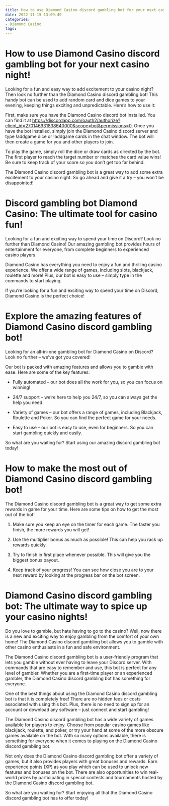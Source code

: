 ```yaml
---
title: How to use Diamond Casino discord gambling bot for your next casino night!
date: 2022-11-15 13:09:49
categories:
- Diamond Casino
tags:
---
```



#  How to use Diamond Casino discord gambling bot for your next casino night!

Looking for a fun and easy way to add excitement to your casino night? Then look no further than the Diamond Casino discord gambling bot! This handy bot can be used to add random card and dice games to your evening, keeping things exciting and unpredictable. Here’s how to use it:

First, make sure you have the Diamond Casino discord bot installed. You can find it at https://discordapp.com/oauth2/authorize?client_id=270146931838640000&scope=bot&permissions=0. Once you have the bot installed, simply join the Diamond Casino discord server and type !addgame dice or !addgame cards in the chat window. The bot will then create a game for you and other players to join.

To play the game, simply roll the dice or draw cards as directed by the bot. The first player to reach the target number or matches the card value wins! Be sure to keep track of your score so you don’t get too far behind.

The Diamond Casino discord gambling bot is a great way to add some extra excitement to your casino night. So go ahead and give it a try – you won’t be disappointed!

#  Discord gambling bot Diamond Casino: The ultimate tool for casino fun!

Looking for a fun and exciting way to spend your time on Discord? Look no further than Diamond Casino! Our amazing gambling bot provides hours of entertainment for everyone, from complete beginners to experienced casino players.

Diamond Casino has everything you need to enjoy a fun and thrilling casino experience. We offer a wide range of games, including slots, blackjack, roulette and more! Plus, our bot is easy to use – simply type in the commands to start playing.

If you’re looking for a fun and exciting way to spend your time on Discord, Diamond Casino is the perfect choice!

#  Explore the amazing features of Diamond Casino discord gambling bot!

Looking for an all-in-one gambling bot for Diamond Casino on Discord? Look no further – we’ve got you covered!

Our bot is packed with amazing features and allows you to gamble with ease. Here are some of the key features:

* Fully automated – our bot does all the work for you, so you can focus on winning!

* 24/7 support – we’re here to help you 24/7, so you can always get the help you need.

* Variety of games – our bot offers a range of games, including Blackjack, Roulette and Poker. So you can find the perfect game for your needs.

* Easy to use – our bot is easy to use, even for beginners. So you can start gambling quickly and easily.

So what are you waiting for? Start using our amazing discord gambling bot today!

#  How to make the most out of Diamond Casino discord gambling bot!

The Diamond Casino discord gambling bot is a great way to get some extra rewards in game for your time. Here are some tips on how to get the most out of the bot!

1. Make sure you keep an eye on the timer for each game. The faster you finish, the more rewards you will get!

2. Use the multiplier bonus as much as possible! This can help you rack up rewards quickly.

3. Try to finish in first place whenever possible. This will give you the biggest bonus payout.

4. Keep track of your progress! You can see how close you are to your next reward by looking at the progress bar on the bot screen.

#  Diamond Casino discord gambling bot: The ultimate way to spice up your casino nights!

Do you love to gamble, but hate having to go to the casino? Well, now there is a new and exciting way to enjoy gambling from the comfort of your own home! The Diamond Casino discord gambling bot allows you to gamble with other casino enthusiasts in a fun and safe environment.

The Diamond Casino discord gambling bot is a user-friendly program that lets you gamble without ever having to leave your Discord server. With commands that are easy to remember and use, this bot is perfect for any level of gambler. Whether you are a first-time player or an experienced gambler, the Diamond Casino discord gambling bot has something for everyone.

One of the best things about using the Diamond Casino discord gambling bot is that it is completely free! There are no hidden fees or costs associated with using this bot. Plus, there is no need to sign up for an account or download any software – just connect and start gambling!

The Diamond Casino discord gambling bot has a wide variety of games available for players to enjoy. Choose from popular casino games like blackjack, roulette, and poker, or try your hand at some of the more obscure games available on the bot. With so many options available, there is something for everyone when it comes to playing on the Diamond Casino discord gambling bot.

Not only does the Diamond Casino discord gambling bot offer a variety of games, but it also provides players with great bonuses and rewards. Earn experience points (XP) as you play which can be used to unlock new features and bonuses on the bot. There are also opportunities to win real-world prizes by participating in special contests and tournaments hosted by the Diamond Casino discord gambling bot.

So what are you waiting for? Start enjoying all that the Diamond Casino discord gambling bot has to offer today!